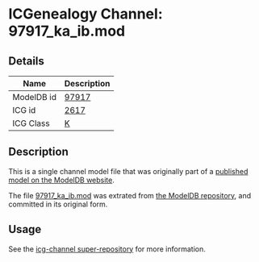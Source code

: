 # ICGenealogy Channel: 97917\_ka\_ib.mod

## Details

Name | Description
---- | -----------
ModelDB id | [97917](http://senselab.med.yale.edu/ModelDB/ShowModel.cshtml?model=97917)
ICG id | [2617](http://icg.neurotheory.ox.ac.uk/channels/1/2617)
ICG Class | [K](http://icg.neurotheory.ox.ac.uk/channels/1)

## Description

This is a single channel model file that was originally part of a [published model on the ModelDB website](http://senselab.med.yale.edu/mModelDB/ShowModel.cshtml?model=97917).

The file [97917\_ka\_ib.mod](97917_ka_ib.mod) was extrated from [the ModelDB repository](http://senselab.med.yale.edu/ModelDB/ShowModel.cshtml?model=97917), and committed in its original form.

## Usage

See the [icg-channel super-repository](https://github.com/icgenealogy/icg-channels) for more information.